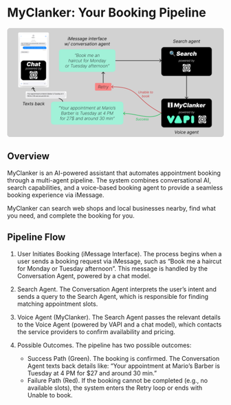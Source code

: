 # MyClanker: Your Booking Pipeline

![MyClanker Booking Pipeline](res/pipeline.png)

## Overview

MyClanker is an AI-powered assistant that automates appointment booking through a multi-agent pipeline.
The system combines conversational AI, search capabilities, and a voice-based booking agent to provide a seamless booking experience via iMessage.

MyClanker can search web shops and local businesses nearby, find what you need, and complete the booking for you.

## Pipeline Flow

1. User Initiates Booking (iMessage Interface). The process begins when a user sends a booking request via iMessage, such as “Book me a haircut for Monday or Tuesday afternoon”. This message is handled by the Conversation Agent, powered by a chat model.

2. Search Agent. The Conversation Agent interprets the user’s intent and sends a query to the Search Agent, which is responsible for finding matching appointment slots.

3. Voice Agent (MyClanker). The Search Agent passes the relevant details to the Voice Agent (powered by VAPI and a chat model), which contacts the service providers to confirm availability and pricing.

4. Possible Outcomes. The pipeline has two possible outcomes:
    - Success Path (Green). The booking is confirmed. The Conversation Agent texts back details like: “Your appointment at Mario’s Barber is Tuesday at 4 PM for $27 and around 30 min.”
    - Failure Path (Red). If the booking cannot be completed (e.g., no available slots), the system enters the Retry loop or ends with Unable to book.